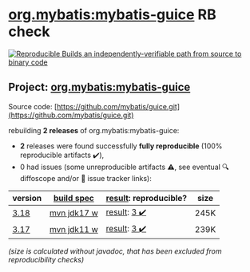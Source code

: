 [org.mybatis:mybatis-guice](https://central.sonatype.com/artifact/org.mybatis/mybatis-guice/3.18/versions) RB check
=======

[![Reproducible Builds](https://reproducible-builds.org/images/logos/rb.svg) an independently-verifiable path from source to binary code](https://reproducible-builds.org/)

## Project: [org.mybatis:mybatis-guice](https://central.sonatype.com/artifact/org.mybatis/mybatis-guice/3.18/versions)

Source code: [https://github.com/mybatis/guice.git](https://github.com/mybatis/guice.git)

rebuilding **2 releases** of org.mybatis:mybatis-guice:
- **2** releases were found successfully **fully reproducible** (100% reproducible artifacts :heavy_check_mark:),
- 0 had issues (some unreproducible artifacts :warning:, see eventual :mag: diffoscope and/or :memo: issue tracker links):

| version | [build spec](/BUILDSPEC.md) | [result](https://reproducible-builds.org/docs/jvm/): reproducible? | size |
| -- | --------- | ------ | -- |
| [3.18](https://central.sonatype.com/artifact/org.mybatis/mybatis-guice/3.18/pom) | [mvn jdk17 w](mybatis-guice-3.18.buildspec) | [result](mybatis-guice-3.18.buildinfo): [3 :heavy_check_mark: ](mybatis-guice-3.18.buildcompare) | 245K |
| [3.17](https://central.sonatype.com/artifact/org.mybatis/mybatis-guice/3.17/pom) | [mvn jdk11 w](mybatis-guice-3.17.buildspec) | [result](mybatis-guice-3.17.buildinfo): [3 :heavy_check_mark: ](mybatis-guice-3.17.buildcompare) | 239K |

<i>(size is calculated without javadoc, that has been excluded from reproducibility checks)</i>
